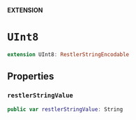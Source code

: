 **EXTENSION**

# `UInt8`
```swift
extension UInt8: RestlerStringEncodable
```

## Properties
### `restlerStringValue`

```swift
public var restlerStringValue: String
```
